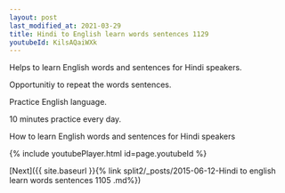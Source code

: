 ```yaml
---
layout: post
last_modified_at: 2021-03-29
title: Hindi to English learn words sentences 1129 
youtubeId: KilsAQaiWXk
---
```

 
 
Helps to learn English words and sentences for Hindi speakers.

Opportunitiy to repeat the words sentences. 

Practice English language. 
 
10 minutes practice every day. 
 
How to learn English words and sentences for Hindi speakers 
 
{% include youtubePlayer.html id=page.youtubeId %}
 
 
[Next]({{ site.baseurl }}{% link  split2/_posts/2015-06-12-Hindi to english learn words sentences 1105 .md%})
 
